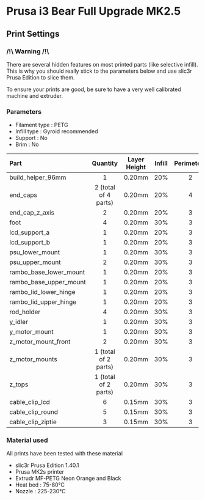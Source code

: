# Prusa i3 Bear Full Upgrade MK2.5

## Print Settings

### /!\ Warning /!\

There are several hidden features on most printed parts (like selective infill). This is why you should really stick to the parameters below and use slic3r Prusa Edition to slice them.

To ensure your prints are good, be sure to have a very well calibrated machine and extruder.


### Parameters

* Filament type : PETG
* Infill type : Gyroid recommended
* Support : No
* Brim : No

| Part | Quantity | Layer Height | Infill | Perimeters | Top/Bottom Layers |
|:-----|:--------:|:------------:|:------:|:----------:|:-----------------:|
| build_helper_96mm      | 1 | 0.20mm | 20% | 2 | 5 |
| end_caps               | 2 (total of 4 parts) | 0.20mm | 20% | 4 | 5 |
| end_cap_z_axis         | 2 | 0.20mm | 20% | 3 | 5 |
| foot                   | 4 | 0.20mm | 30% | 3 | 5 |
| lcd_support_a          | 1 | 0.20mm | 20% | 3 | 5 |
| lcd_support_b          | 1 | 0.20mm | 20% | 3 | 5 |
| psu_lower_mount        | 1 | 0.20mm | 30% | 3 | 5 |
| psu_upper_mount        | 2 | 0.20mm | 30% | 3 | 5 |
| rambo_base_lower_mount | 1 | 0.20mm | 20% | 3 | 5 |
| rambo_base_upper_mount | 1 | 0.20mm | 20% | 3 | 5 |
| rambo_lid_lower_hinge  | 1 | 0.20mm | 20% | 3 | 5 |
| rambo_lid_upper_hinge  | 1 | 0.20mm | 20% | 3 | 5 |
| rod_holder             | 4 | 0.20mm | 30% | 3 | 5 |
| y_idler                | 1 | 0.20mm | 30% | 3 | 5 |
| y_motor_mount          | 1 | 0.20mm | 30% | 3 | 5 |
| z_motor_mount_front    | 2 | 0.20mm | 30% | 3 | 5 |
| z_motor_mounts         | 1 (total of 2 parts) | 0.20mm | 30% | 3 | 5 |
| z_tops                 | 1 (total of 2 parts) | 0.20mm | 30% | 3 | 5 |
| cable_clip_lcd         | 6 | 0.15mm | 30% | 3 | 5 |
| cable_clip_round       | 5 | 0.15mm | 30% | 3 | 5 |
| cable_clip_ziptie      | 3 | 0.15mm | 30% | 3 | 5 |


### Material used

All prints have been tested with these material

* slic3r Prusa Edition 1.40.1
* Prusa MK2s printer
* Extrudr MF-PETG Neon Orange and Black
* Heat bed : 75-80°C
* Nozzle : 225-230°C